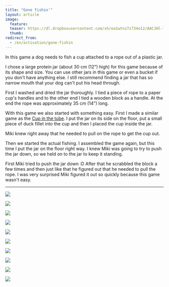 ```yaml
---
title: "Gone fishin'"
layout: article
image:
  feature:
  teaser: https://dl.dropboxusercontent.com/sh/ea1wtnz7z734o12/AACJHl-lgHbDCrXxK4Sb3W_ha/aktivointi/onginta/DS15029-245px.jpg
  thumb:
redirect_from:
  - /en/activation/gone-fishin
---
```


In this game a dog needs to fish a cup attached to a rope out of a plastic jar.

I chose a large protein jar (about 30 cm (12") high) for this game because of its shape and size. You can use other jars in this game or even a bucket if you don't have anything else. I still recommend finding a jar that has so narrow mouth that your dog can't put his head through.

First I washed and dried the jar thoroughly. I tied a piece of rope to a paper cup's handles and to the other end I tied a wooden block as a handle. At the end the rope was approximately 35 cm (14") long.

With this game we also started with something easy. First I made a similar game as the [Cup in the tube](/en/brain-games/cup-in-the-tube/). I put the jar on its side on the floor, put a small piece of duck fillet into the cup and then I placed the cup inside the jar.

Miki knew right away that he needed to pull on the rope to get the cup out.

Then we started the actual fishing. I assembled the game again, but this time I put the jar on the floor right way. I knew Miki was going to try to push the jar down, so we held on to the jar to keep it standing.

First Miki tried to push the jar down :D After that he scrabbled the block a few times and then just like that he figured out that he needed to pull the rope. I was very surprised Miki figured it out so quickly because this game wasn't easy.

---

[![](https://dl.dropboxusercontent.com/sh/ea1wtnz7z734o12/AAC-ycToqEOfqbQujK-BFjvHa/aktivointi/onginta/DS14851-800px.jpg)](https://dl.dropboxusercontent.com/sh/ea1wtnz7z734o12/AADyOc7mKoGCAGwB_NlZVD_xa/aktivointi/onginta/DS14851.jpg)

[![](https://dl.dropboxusercontent.com/sh/ea1wtnz7z734o12/AADdWLNuHjRNtgyAioWy09yPa/aktivointi/onginta/DS14853-800px.jpg)](https://dl.dropboxusercontent.com/sh/ea1wtnz7z734o12/AABG_I9XlCPg7GPF8KCquLoYa/aktivointi/onginta/DS14853.jpg)

[![](https://dl.dropboxusercontent.com/sh/ea1wtnz7z734o12/AAA6oEk-8dLF61pJro1VIyfza/aktivointi/onginta/DS14856-800px.jpg)](https://dl.dropboxusercontent.com/sh/ea1wtnz7z734o12/AAAByqkEGJ--x1orYUZLXjW9a/aktivointi/onginta/DS14856.jpg)

[![](https://dl.dropboxusercontent.com/sh/ea1wtnz7z734o12/AACownZZGP5Xq7aHT9HhwCmpa/aktivointi/onginta/DS15029-800px.jpg)](https://dl.dropboxusercontent.com/sh/ea1wtnz7z734o12/AABOyFEdpbe93AJsRgtxp4kWa/aktivointi/onginta/DS15029.jpg)

[![](https://dl.dropboxusercontent.com/sh/ea1wtnz7z734o12/AABzbik9-JuKRZ7x6e6bOKlQa/aktivointi/onginta/DS14881-800px.jpg)](https://dl.dropboxusercontent.com/sh/ea1wtnz7z734o12/AACm3whGJ9_zksEGRYgIV-E2a/aktivointi/onginta/DS14881.jpg)

[![](https://dl.dropboxusercontent.com/sh/ea1wtnz7z734o12/AABdPbwVQCGPKqHFAp1nm5f7a/aktivointi/onginta/DS14965-800px.jpg)](https://dl.dropboxusercontent.com/sh/ea1wtnz7z734o12/AABQlyfUJYYjcxDZWfWtba7Xa/aktivointi/onginta/DS14965.jpg)

[![](https://dl.dropboxusercontent.com/sh/ea1wtnz7z734o12/AAAZJA5o0HQzdeB3WnRI2Ca-a/aktivointi/onginta/DS14972-800px.jpg)](https://dl.dropboxusercontent.com/sh/ea1wtnz7z734o12/AAAOX1b619S9Hv2R9TM5rsZWa/aktivointi/onginta/DS14972.jpg)

[![](https://dl.dropboxusercontent.com/sh/ea1wtnz7z734o12/AABv2LjHmUh8upwX3Kp2g417a/aktivointi/onginta/DS14929-800px.jpg)](https://dl.dropboxusercontent.com/sh/ea1wtnz7z734o12/AADj57KzkJY_mmqNrJYOjqLda/aktivointi/onginta/DS14929.jpg)

[![](https://dl.dropboxusercontent.com/sh/ea1wtnz7z734o12/AAB7Rs27Si1FopezQj1Q3tUsa/aktivointi/onginta/DS14944-800px.jpg)](https://dl.dropboxusercontent.com/sh/ea1wtnz7z734o12/AADPcWGI8up7GS00wwomKQpra/aktivointi/onginta/DS14944.jpg)

[![](https://dl.dropboxusercontent.com/sh/ea1wtnz7z734o12/AADlDqd066LrC_wr574WmZVWa/aktivointi/onginta/DS14945-800px.jpg)](https://dl.dropboxusercontent.com/sh/ea1wtnz7z734o12/AABcY3kxjYfFCXyq8iArblOna/aktivointi/onginta/DS14945.jpg)
